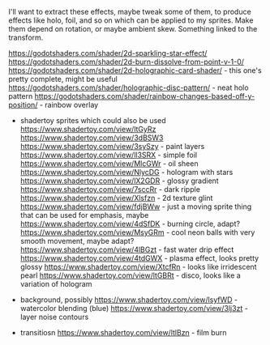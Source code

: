 I'll want to extract these effects, maybe tweak some of them, to produce effects like holo, foil, and so on which can be applied to my sprites.
Make them depend on rotation, or maybe ambient skew. Something linked to the transform.


https://godotshaders.com/shader/2d-sparkling-star-effect/
https://godotshaders.com/shader/2d-burn-dissolve-from-point-v-1-0/
https://godotshaders.com/shader/2d-holographic-card-shader/ - this one's pretty complete, might be useful
https://godotshaders.com/shader/holographic-disc-pattern/ - neat holo pattern
https://godotshaders.com/shader/rainbow-changes-based-off-y-position/ - rainbow overlay


- shadertoy sprites which could also be used
https://www.shadertoy.com/view/ltGyRz
https://www.shadertoy.com/view/3dBSW3
https://www.shadertoy.com/view/3sySzy - paint layers
https://www.shadertoy.com/view/ll3SRX - simple foil
https://www.shadertoy.com/view/MlcGWr - oil sheen
https://www.shadertoy.com/view/NlycDG - hologram with stars 
https://www.shadertoy.com/view/lX2GDR - glossy gradient
https://www.shadertoy.com/view/7sccRr - dark ripple
https://www.shadertoy.com/view/Xlsfzn - 2d texture glint
https://www.shadertoy.com/view/fdjBWw - just a moving sprite thing that can be used for emphasis, maybe
https://www.shadertoy.com/view/4dSfDK - burning circle, adapt?
https://www.shadertoy.com/view/MsyGRm - cool neon balls with very smooth movement, maybe adapt?
https://www.shadertoy.com/view/4lBGzt - fast water drip effect
https://www.shadertoy.com/view/4tdGWX - plasma effect, looks pretty glossy
https://www.shadertoy.com/view/XtcfRn - looks like irridescent pearl
https://www.shadertoy.com/view/ltGBRt - disco, looks like a variation of hologram

- background, possibly
https://www.shadertoy.com/view/lsyfWD - watercolor blending (blue)
https://www.shadertoy.com/view/3lj3zt - layer noise contours 


- transitiosn
https://www.shadertoy.com/view/ltlBzn - film burn

